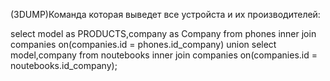 (3DUMP)Команда которая выведет все устройста и их производителей:

select 
    model as PRODUCTS,company as Company
    from phones 
inner join 
    companies 
    on(companies.id = phones.id_company) 
union 
select 
    model,company 
    from noutebooks 
inner join 
    companies 
    on(companies.id = noutebooks.id_company);

